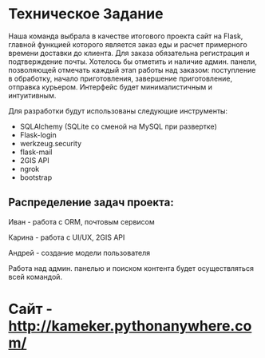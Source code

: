 # Техническое Задание

Наша команда выбрала в качестве итогового проекта сайт на Flask, главной функцией которого является заказ еды и расчет примерного времени доставки до клиента. Для заказа обязательна регистрация и подтверждение почты. Хотелось бы отметить и наличие админ. панели, позволяющей отмечать каждый этап работы над заказом: поступление в обработку, начало приготовления, завершение приготовление, отправка курьером. Интерфейс будет минималистичным и интуитивным.

Для разработки будут использованы следующие инструменты:

* SQLAlchemy (SQLite со сменой на MySQL при развертке)
* Flask-login 
* werkzeug.security 
* flask-mail 
* 2GIS API 
* ngrok 
* bootstrap 
  
## Распределение задач проекта:

Иван - работа с ORM, почтовым сервисом

Карина - работа с UI/UX, 2GIS API

Андрей - создание модели пользователя

Работа над админ. панелью и поиском контента будет осуществляться всей командой.

# Сайт - http://kameker.pythonanywhere.com/
